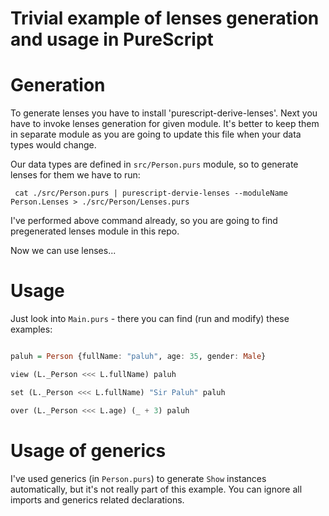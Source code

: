 # Trivial example of lenses generation and usage in PureScript

# Generation

To generate lenses you have to install 'purescript-derive-lenses'. Next you have to invoke lenses generation for given module. It's better to keep them in separate module as you are going to update this file when your data types would change.


Our data types are defined in `src/Person.purs` module, so to generate lenses for them we have to run:

     cat ./src/Person.purs | purescript-dervie-lenses --moduleName Person.Lenses > ./src/Person/Lenses.purs

I've performed above command already, so you are going to find pregenerated lenses module in this repo.

Now we can use lenses...

# Usage

Just look into `Main.purs` - there you can find (run and modify) these examples:

```purescript

paluh = Person {fullName: "paluh", age: 35, gender: Male}

view (L._Person <<< L.fullName) paluh

set (L._Person <<< L.fullName) "Sir Paluh" paluh

over (L._Person <<< L.age) (_ + 3) paluh

```

# Usage of generics

I've used generics (in `Person.purs`) to generate `Show` instances automatically, but it's not really part of this example. You can ignore all imports and generics related declarations.

